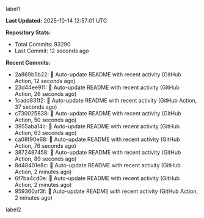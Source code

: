 
label1 
<!-- ACTIVITY_START -->
**Last Updated:** 2025-10-14 12:57:01 UTC

**Repository Stats:**
- Total Commits: 93290
- Last Commit: 12 seconds ago

**Recent Commits:**
- 2a869b5b22: 🤖 Auto-update README with recent activity (GitHub Action, 12 seconds ago)
- 23d44ee911: 🤖 Auto-update README with recent activity (GitHub Action, 26 seconds ago)
- 1cadd831f2: 🤖 Auto-update README with recent activity (GitHub Action, 37 seconds ago)
- c730025838: 🤖 Auto-update README with recent activity (GitHub Action, 50 seconds ago)
- 3955aba14c: 🤖 Auto-update README with recent activity (GitHub Action, 63 seconds ago)
- ca08f90e68: 🤖 Auto-update README with recent activity (GitHub Action, 76 seconds ago)
- 3872487458: 🤖 Auto-update README with recent activity (GitHub Action, 89 seconds ago)
- 8d48401e8c: 🤖 Auto-update README with recent activity (GitHub Action, 2 minutes ago)
- 6f7ba4cd0e: 🤖 Auto-update README with recent activity (GitHub Action, 2 minutes ago)
- 959360af3f: 🤖 Auto-update README with recent activity (GitHub Action, 2 minutes ago)
<!-- ACTIVITY_END -->

label2
